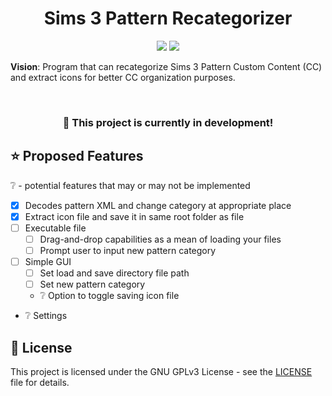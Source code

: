 <h1 align="center">Sims 3 Pattern Recategorizer</h1>
<p align="center">
  <img src="https://img.shields.io/badge/Python-FFD43B?style=for-the-badge&logo=python&logoColor=blue">
  <img src="https://img.shields.io/badge/.NET-512BD4?style=for-the-badge&logo=dotnet&logoColor=white">
</p>

**Vision**: Program that can recategorize Sims 3 Pattern Custom Content (CC) and extract icons for better CC organization purposes.

<br>
<h3 align="center">🔨 This project is currently in development!</h3>

## ⭐ Proposed Features ##
❔ - potential features that may or may not be implemented
* [x] Decodes pattern XML and change category at appropriate place
* [x] Extract icon file and save it in same root folder as file
* [ ] Executable file
  * [ ] Drag-and-drop capabilities as a mean of loading your files
  * [ ] Prompt user to input new pattern category
* [ ] Simple GUI
  * [ ] Set load and save directory file path
  * [ ] Set new pattern category
  * ❔ Option to toggle saving icon file
* ❔ Settings

## 📝 License ##
This project is licensed under the GNU GPLv3 License - see the [LICENSE](https://github.com/yauyenching/sims-3-pattern-recategorizer/blob/main/LICENSE) file for details.

